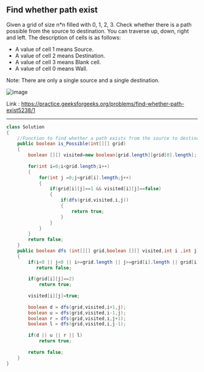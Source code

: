 ## Find whether path exist
Given a grid of size n*n filled with 0, 1, 2, 3. Check whether there is a path possible from the source to destination. You can traverse up, down, right and left.
The description of cells is as follows:

- A value of cell 1 means Source.
- A value of cell 2 means Destination.
- A value of cell 3 means Blank cell.
- A value of cell 0 means Wall.

Note: There are only a single source and a single destination.

![image](https://user-images.githubusercontent.com/23376002/165238053-7181843b-d0e5-4418-9cfb-0f96de920d7b.png)


Link : https://practice.geeksforgeeks.org/problems/find-whether-path-exist5238/1


-------------------------------------------------------------------------------------------------------------------------------------------------------


```java
class Solution
{
    //Function to find whether a path exists from the source to destination.
    public boolean is_Possible(int[][] grid)
    {
        boolean [][] visited=new boolean[grid.length][grid[0].length];
        
        for(int i=0;i<grid.length;i++)
        {
            for(int j =0;j<grid[i].length;j++)
            {
                if(grid[i][j]==1 && visited[i][j]==false)
                {
                    if(dfs(grid,visited,i,j))
                    {
                        return true;
                    }
                }
            }
        }
        return false;
    }
    public boolean dfs (int[][] grid,boolean [][] visited,int i ,int j)
    {
        if(i<0 || j<0 || i>=grid.length || j>=grid[i].length || grid[i][j]==0 || visited[i][j]==true)
           return false; 
        
        if(grid[i][j]==2)
            return true;
        
        visited[i][j]=true;
        
        boolean d = dfs(grid,visited,i+1,j);
        boolean u = dfs(grid,visited,i-1,j);
        boolean r = dfs(grid,visited,i,j+1);
        boolean l = dfs(grid,visited,i,j-1);
        
        if(d || u || r || l)
            return true;
        
        return false;
    }
}
```


